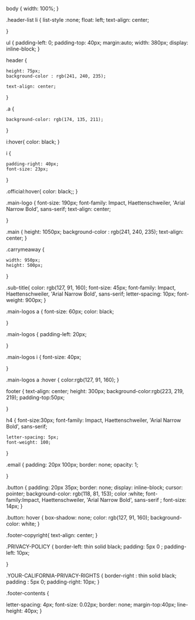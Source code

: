 

body {
    width: 100%;
}

.header-list li {
    list-style :none;
    float: left;
    text-align: center;

    
    
}

ul {
    padding-left: 0;
    padding-top: 40px;
    margin:auto;
    width: 380px;
    display: inline-block;
}

header {
   
    height: 75px;
    background-color : rgb(241, 240, 235);
    
    text-align: center;
}


.a {
    
    background-color: rgb(174, 135, 211); 
    
    
}

i:hover{
    color: black;
}


i {
    
    padding-right: 40px;
    font-size: 23px;
    
}

.official:hover{
     color: black;;
}

.main-logo {
    font-size: 190px;
    font-family: Impact, Haettenschweiler, 'Arial Narrow Bold', sans-serif;
    text-align: center;
   
    
}

.main {
    height: 1050px;
    background-color : rgb(241, 240, 235);
    text-align: center;
}

  
.carrymeaway {
    
    width: 950px;
    height: 500px;
}

.sub-title{
    color: rgb(127, 91, 160);
    font-size: 45px;
    font-family: Impact, Haettenschweiler, 'Arial Narrow Bold', sans-serif;
    letter-spacing: 10px;
    font-weight: 900px;
}

.main-logos a {
    font-size: 60px;
    color: black;
    
}

.main-logos {
    padding-left: 20px;
   
}


.main-logos i {
    font-size: 40px;
    
    
}

.main-logos a :hover {
    color:rgb(127, 91, 160);
}

footer {
    text-align: center;
    height: 300px;
    background-color:rgb(223, 219, 219);
    padding-top:50px;

}

h4 {
    font-size:30px;
    font-family: Impact, Haettenschweiler, 'Arial Narrow Bold', sans-serif;
    
    letter-spacing: 5px;
    font-weight: 100;
}

.email {
    padding: 20px 100px;
    border: none;
    opacity: 1;

}

.button {
    padding: 20px 35px;
    border: none;
    display: inline-block;
    cursor: pointer;
    background-color: rgb(118, 81, 153);
    color :white;
    font-family:Impact, Haettenschweiler, 'Arial Narrow Bold', sans-serif ;
    font-size: 14px;
}

.button: hover {
    box-shadow: none; 
    color: rgb(127, 91, 160);
    background-color: white;
}

  
.footer-copyright{
    text-align: center;
}

.PRIVACY-POLICY {
    border-left: thin solid black;
    padding: 5px 0 ;
    padding-left: 10px;
    
}

.YOUR-CALIFORNIA-PRIVACY-RIGHTS {
    border-right : thin solid black;
    padding : 5px 0;
    padding-right: 10px;
}


.footer-contents {

 letter-spacing: 4px;
 font-size: 0.02px;
 border: none;
 margin-top:40px;
 line-height: 40px;
}
